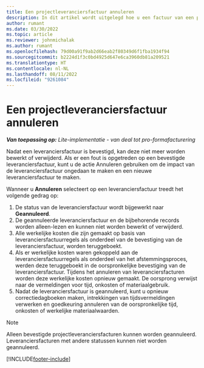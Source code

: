 ```yaml
---
title: Een projectleveranciersfactuur annuleren
description: In dit artikel wordt uitgelegd hoe u een factuur van een projectleverancier in Microsoft Dynamics 365 Project Operations annuleert en wat de financiële impact is van het annuleren van een factuur van een projectleverancier.
author: rumant
ms.date: 03/30/2022
ms.topic: article
ms.reviewer: johnmichalak
ms.author: rumant
ms.openlocfilehash: 79d00a91f9ab2d66eab2f80349d6f1fba1934f94
ms.sourcegitcommit: b2224d1f3c0bd4925d647e6ca3960db81a209521
ms.translationtype: HT
ms.contentlocale: nl-NL
ms.lasthandoff: 08/11/2022
ms.locfileid: "9261084"
---
```

# <a name="cancel-a-project-vendor-invoice"></a>Een projectleveranciersfactuur annuleren

_**Van toepassing op:** Lite-implementatie - van deal tot pro-formafacturering_

Nadat een leveranciersfactuur is bevestigd, kan deze niet meer worden bewerkt of verwijderd. Als er een fout is opgetreden op een bevestigde leveranciersfactuur, kunt u de actie Annuleren gebruiken om de impact van de leveranciersfactuur ongedaan te maken en een nieuwe leveranciersfactuur te maken.

Wanneer u **Annuleren** selecteert op een leveranciersfactuur treedt het volgende gedrag op:

1. De status van de leveranciersfactuur wordt bijgewerkt naar **Geannuleerd**.
2. De geannuleerde leveranciersfactuur en de bijbehorende records worden alleen-lezen en kunnen niet worden bewerkt of verwijderd.
3. Alle werkelijke kosten die zijn gemaakt op basis van leveranciersfactuurregels als onderdeel van de bevestiging van de leveranciersfactuur, worden teruggeboekt.
4. Als er werkelijke kosten waren gekoppeld aan de leveranciersfactuurregels als onderdeel van het afstemmingsproces, werden deze teruggeboekt in de oorspronkelijke bevestiging van de leveranciersfactuur. Tijdens het annuleren van leveranciersfacturen worden deze werkelijke kosten opnieuw gemaakt. De oorsprong verwijst naar de vermeldingen voor tijd, onkosten of materiaalgebruik.
5. Nadat de leveranciersfactuur is geannuleerd, kunt u opnieuw correctiedagboeken maken, intrekkingen van tijdsvermeldingen verwerken en goedkeuring annuleren van de oorspronkelijke tijd, onkosten of werkelijke materiaalwaarden.

> [!NOTE]
> Alleen bevestigde projectleveranciersfacturen kunnen worden geannuleerd. Leveranciersfacturen met andere statussen kunnen niet worden geannuleerd.

[!INCLUDE[footer-include](../../includes/footer-banner.md)]
